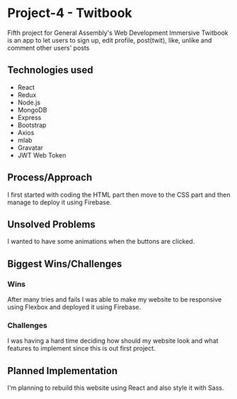 <h1>Project-4 - Twitbook</h1>
Fifth project for General Assembly's Web Development Immersive
Twitbook is an app to let users to sign up, edit profile, post(twit), like, unlike and comment other users' posts

<h2>Technologies used</h2>
<ul>
  <li>React</li>
  <li>Redux</li>
  <li>Node.js</li>
  <li>MongoDB</li>
  <li>Express</li>
  <li>Bootstrap</li>
  <li>Axios</li>
  <li>mlab</li>
  <li>Gravatar</li>
  <li>JWT Web Token</li>

</ul>
<h2>Process/Approach</h2>
I first started with coding the HTML part then move to the CSS part and then manage to deploy it using Firebase.

<h2>Unsolved Problems</h2>
I wanted to have some animations when the buttons are clicked.

<h2>Biggest Wins/Challenges</h2>
<h3>Wins</h3>
After many tries and fails I was able to make my website to be responsive using Flexbox and deployed it using Firebase.
<h3>Challenges</h3>
I was having a hard time deciding how should my website look and what features to implement since this is out first project.

<h2>Planned Implementation</h2>
I'm planning to rebuild this website using React and also style it with Sass.
